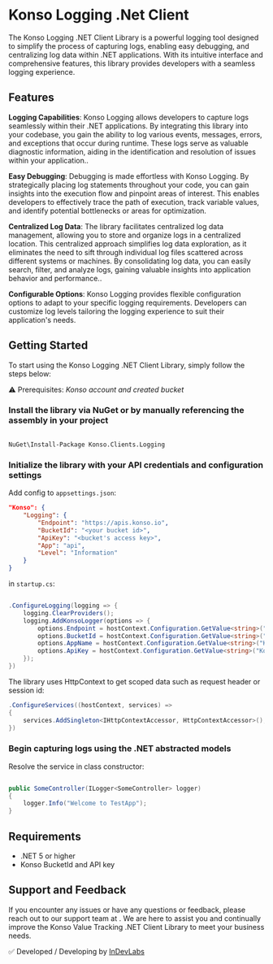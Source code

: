 # Konso Logging .Net Client

The Konso Logging .NET Client Library is a powerful logging tool designed to simplify the process of capturing logs, enabling easy debugging, and centralizing log data within .NET applications. With its intuitive interface and comprehensive features, this library provides developers with a seamless logging experience.

## Features

**Logging Capabilities**: Konso Logging allows developers to capture logs seamlessly within their .NET applications. By integrating this library into your codebase, you gain the ability to log various events, messages, errors, and exceptions that occur during runtime. These logs serve as valuable diagnostic information, aiding in the identification and resolution of issues within your application..

**Easy Debugging**: Debugging is made effortless with Konso Logging. By strategically placing log statements throughout your code, you can gain insights into the execution flow and pinpoint areas of interest. This enables developers to effectively trace the path of execution, track variable values, and identify potential bottlenecks or areas for optimization.

**Centralized Log Data**: The library facilitates centralized log data management, allowing you to store and organize logs in a centralized location. This centralized approach simplifies log data exploration, as it eliminates the need to sift through individual log files scattered across different systems or machines. By consolidating log data, you can easily search, filter, and analyze logs, gaining valuable insights into application behavior and performance..

**Configurable Options**: Konso Logging provides flexible configuration options to adapt to your specific logging requirements. Developers can customize log levels tailoring the logging experience to suit their application's needs.

## Getting Started

To start using the Konso Logging .NET Client Library, simply follow the steps below:

⚠️ Prerequisites: *Konso account and created bucket*

### Install the library via NuGet or by manually referencing the assembly in your project

```

NuGet\Install-Package Konso.Clients.Logging

```

### Initialize the library with your API credentials and configuration settings

Add config to `appsettings.json`:

```json
"Konso": {
    "Logging": {
        "Endpoint": "https://apis.konso.io",
        "BucketId": "<your bucket id>",
        "ApiKey": "<bucket's access key>",
        "App": "api",
        "Level": "Information"
    }
}
```

in `startup.cs`:

```csharp

.ConfigureLogging(logging => {
    logging.ClearProviders();
    logging.AddKonsoLogger(options => {
        options.Endpoint = hostContext.Configuration.GetValue<string>("Konso:Logging:Endpoint");
        options.BucketId = hostContext.Configuration.GetValue<string>("Konso:Logging:BucketId");
        options.AppName = hostContext.Configuration.GetValue<string>("Konso:Logging:App");
        options.ApiKey = hostContext.Configuration.GetValue<string>("Konso:Logging:ApiKey");
    });
})

```

The library uses HttpContext to get scoped data such as request header or session id:

```csharp
.ConfigureServices((hostContext, services) =>
{
    services.AddSingleton<IHttpContextAccessor, HttpContextAccessor>();
})
```

### Begin capturing logs using the .NET abstracted models 

Resolve the service in class constructor:

```csharp

public SomeController(ILogger<SomeController> logger)
{
    logger.Info("Welcome to TestApp");
}
```

## Requirements

- .NET 5 or higher
- Konso BucketId and API key

## Support and Feedback

If you encounter any issues or have any questions or feedback, please reach out to our support team at <support at konso.io>. We are here to assist you and continually improve the Konso Value Tracking .NET Client Library to meet your business needs.

✅ Developed / Developing by [InDevLabs](https://indevlabs.de)
